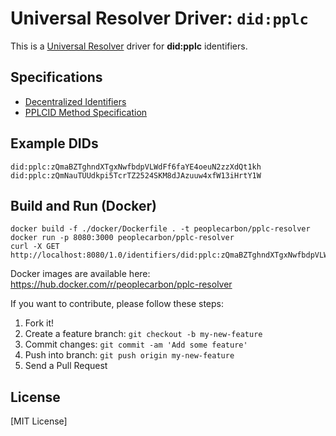 # Universal Resolver Driver: `did:pplc`

This is a [Universal Resolver](https://github.com/decentralized-identity/universal-resolver/) driver for **did:pplc** identifiers.

## Specifications

* [Decentralized Identifiers](https://w3c.github.io/did-core/)
* [PPLCID Method Specification](https://peoplecarbon.github.io/pplcdid/)

## Example DIDs

```
did:pplc:zQmaBZTghndXTgxNwfbdpVLWdFf6faYE4oeuN2zzXdQt1kh
did:pplc:zQmNauTUUdkpi5TcrTZ2524SKM8dJAzuuw4xfW13iHrtY1W
```

## Build and Run (Docker)

```
docker build -f ./docker/Dockerfile . -t peoplecarbon/pplc-resolver
docker run -p 8080:3000 peoplecarbon/pplc-resolver
curl -X GET http://localhost:8080/1.0/identifiers/did:pplc:zQmaBZTghndXTgxNwfbdpVLWdFf6faYE4oeuN2zzXdQt1kh
```

Docker images are available here: https://hub.docker.com/r/peoplecarbon/pplc-resolver


If you want to contribute, please follow these steps:

1. Fork it!
2. Create a feature branch: `git checkout -b my-new-feature`
3. Commit changes: `git commit -am 'Add some feature'`
4. Push into branch: `git push origin my-new-feature`
5. Send a Pull Request

## License

[MIT License]